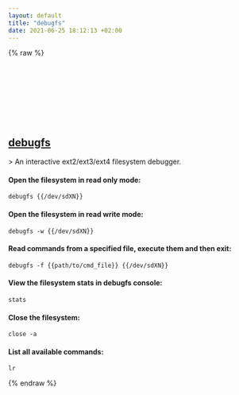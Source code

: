 ```yaml
---
layout: default
title: "debugfs"
date: 2021-06-25 18:12:13 +02:00
---
```

{% raw %}
<h2 id="debugfs">
  <a href="/en/linux/debugfs.html">debugfs</a> <a href="#debugfs"><svg class="icon">
    <use href="/assets/images/unicode_sprite.svg#link" />
  </svg></a>
</h2>
> An interactive ext2/ext3/ext4 filesystem debugger.

#### Open the filesystem in read only mode:
```shell
debugfs {{/dev/sdXN}}
```
#### Open the filesystem in read write mode:
```shell
debugfs -w {{/dev/sdXN}}
```
#### Read commands from a specified file, execute them and then exit:
```shell
debugfs -f {{path/to/cmd_file}} {{/dev/sdXN}}
```
#### View the filesystem stats in debugfs console:
```shell
stats
```
#### Close the filesystem:
```shell
close -a
```
#### List all available commands:
```shell
lr
```
{% endraw %}